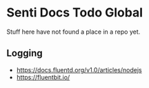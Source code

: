 # Senti Docs Todo Global

Stuff here have not found a place in a repo yet. 

## Logging
- https://docs.fluentd.org/v1.0/articles/nodejs
- https://fluentbit.io/

